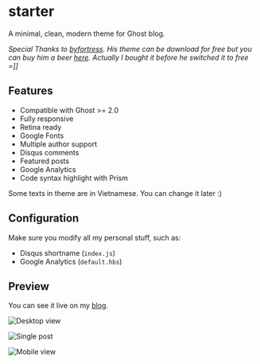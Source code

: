 # starter
A minimal, clean, modern theme for Ghost blog.

*Special Thanks to [byfortress](http://byfortress.com/downloads/starter). His theme can be download for free but you can buy him a beer [here](https://creativemarket.com/lucas_delrio/1069273-Starter-Free-Ghost-Theme). Actually I bought it before he switched it to free =]]*

## Features

- Compatible with Ghost >= 2.0
- Fully responsive
- Retina ready
- Google Fonts
- Multiple author support
- Disqus comments
- Featured posts
- Google Analytics
- Code syntax highlight with Prism

Some texts in theme are in Vietnamese. You can change it later :)

## Configuration

Make sure you modify all my personal stuff, such as:

- Disqus shortname (`index.js`)
- Google Analytics (`default.hbs`)

## Preview
You can see it live on my [blog](https://quangteomedia.com).

![Desktop view](https://i.imgur.com/vEZYfcm.jpg)

![Single post](https://i.imgur.com/bYS1wpJ.jpg)

![Mobile view](https://i.imgur.com/yOnKMbQ.jpg)
